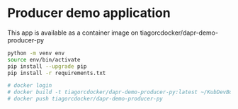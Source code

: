 
# Producer demo application

This app is available as a container image on tiagorcdocker/dapr-demo-producer-py

```bash
python -m venv env
source env/bin/activate
pip install --upgrade pip
pip install -r requirements.txt

# docker login
# docker build -t tiagorcdocker/dapr-demo-producer-py:latest ~/KubDevBox/src/service/producer
# docker push tiagorcdocker/dapr-demo-producer-py
```
